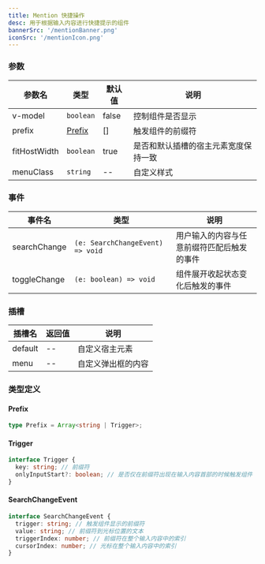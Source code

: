 ```yaml
---
title: Mention 快捷操作
desc: 用于根据输入内容进行快捷提示的组件
bannerSrc: '/mentionBanner.png'
iconSrc: '/mentionIcon.png'
---
```


### 参数

| 参数名       | 类型              | 默认值 | 说明                                 |
| ------------ | ----------------- | ------ | ------------------------------------ |
| v-model      | `boolean`         | false  | 控制组件是否显示                     |
| prefix       | [Prefix](#prefix) | []     | 触发组件的前缀符                     |
| fitHostWidth | `boolean`         | true   | 是否和默认插槽的宿主元素宽度保持一致 |
| menuClass    | `string`          | --     | 自定义样式                           |

### 事件

| 事件名       | 类型                             | 说明                                       |
| ------------ | -------------------------------- | ------------------------------------------ |
| searchChange | `(e: SearchChangeEvent) => void` | 用户输入的内容与任意前缀符匹配后触发的事件 |
| toggleChange | `(e: boolean) => void`           | 组件展开收起状态变化后触发的事件           |

### 插槽

| 插槽名  | 返回值 | 说明               |
| ------- | ------ | ------------------ |
| default | --     | 自定义宿主元素     |
| menu    | --     | 自定义弹出框的内容 |

### 类型定义

#### Prefix

```ts
type Prefix = Array<string | Trigger>;
```

#### Trigger

```ts
interface Trigger {
  key: string; // 前缀符
  onlyInputStart?: boolean; // 是否仅在前缀符出现在输入内容首部的时候触发组件
}
```

#### SearchChangeEvent

```ts
interface SearchChangeEvent {
  trigger: string; // 触发组件显示的前缀符
  value: string; // 前缀符到光标位置的文本
  triggerIndex: number; // 前缀符在整个输入内容中的索引
  cursorIndex: number; // 光标在整个输入内容中的索引
}
```
